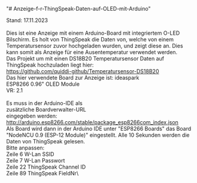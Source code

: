 "# Anzeige-f-r-ThingSpeak-Daten-auf-OLED-mit-Arduino" 


Stand: 17.11.2023\
\
Dies ist eine Anzeige mit einem Arduino-Board mit integriertem O-LED Bilschirm. Es holt von ThingSpeak die Daten von, welche von einem Temperatursensor zuvor hochgeladen wurden, und zeigt diese an. Dies kann somit als Anzeige für eine Ausentemperatur verwendet werden.\
Das Projekt um mit einen DS18B20 Temperatursensor 
Daten auf ThingSpeak hochzuladen liegt hier:\
https://github.com/quiddi-github/Temperatursensor-DS18B20
\
Das hier verwendete Board zur Anzeige ist:
ideaspark\
ESP8266 0.96" OLED Module\
VR: 2.1\
\
Es muss in der Arduino-IDE als\
zusätzliche Boardverwalter-URL\
eingegeben werden:\
http://arduino.esp8266.com/stable/package_esp8266com_index.json
\
Als Board wird dann in der Arduino IDE unter "ESP8266 Boards" das Board "NodeNCU 0.9 (ESP-12 Module)" eingestellt. Alle 10 Sekunden werden die Daten von ThingSpeak gelesen.\
Bitte anpassen:\
Zeile 6 W-Lan SSID\
Zeile 7 W-Lan Passwort\
Zeile 22 ThingSpeak Channel ID\
Zeile 89 ThingSpeak FieldNr\



